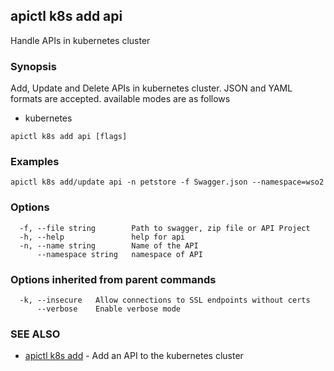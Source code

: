 ## apictl k8s add api

Handle APIs in kubernetes cluster 

### Synopsis

Add, Update and Delete APIs in kubernetes cluster. JSON and YAML formats are accepted.
available modes are as follows
* kubernetes

```
apictl k8s add api [flags]
```

### Examples

```
apictl k8s add/update api -n petstore -f Swagger.json --namespace=wso2
```

### Options

```
  -f, --file string        Path to swagger, zip file or API Project
  -h, --help               help for api
  -n, --name string        Name of the API
      --namespace string   namespace of API
```

### Options inherited from parent commands

```
  -k, --insecure   Allow connections to SSL endpoints without certs
      --verbose    Enable verbose mode
```

### SEE ALSO

* [apictl k8s add](apictl_k8s_add.md)	 - Add an API to the kubernetes cluster

